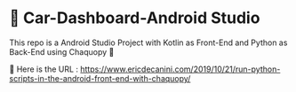 # 🚗 Car-Dashboard-Android Studio

This repo is a Android Studio Project with Kotlin as Front-End and Python as Back-End using Chaquopy 🐼

🔗 Here is the URL : https://www.ericdecanini.com/2019/10/21/run-python-scripts-in-the-android-front-end-with-chaquopy/

